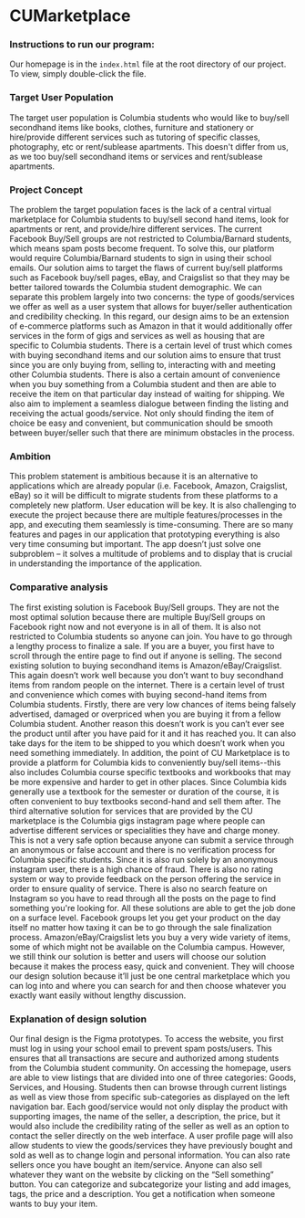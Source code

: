 # CUMarketplace

### Instructions to run our program:
Our homepage is in the `index.html` file at the root directory of our project. To view, simply double-click the file.

### Target User Population 
The target user population is Columbia students who would like to buy/sell secondhand items like books, clothes, furniture and stationery or hire/provide different services such as tutoring of specific classes, photography, etc or rent/sublease apartments. This doesn't differ from us, as we too buy/sell secondhand items or services and rent/sublease apartments.

### Project Concept
The problem the target population faces is the lack of a central virtual marketplace for Columbia students to buy/sell second hand items, look for apartments or rent, and provide/hire different services. The current Facebook Buy/Sell groups are not restricted to Columbia/Barnard students, which means spam posts become frequent. To solve this, our platform would require Columbia/Barnard students to sign in using their school emails. Our solution aims to target the flaws of current buy/sell platforms such as Facebook buy/sell pages, eBay, and Craigslist so that they may be better tailored towards the Columbia student demographic. We can separate this problem largely into two concerns: the type of goods/services we offer as well as a user system that allows for buyer/seller authentication and credibility checking. In this regard, our design aims to be an extension of e-commerce platforms such as Amazon in that it would additionally offer services in the form of gigs and services as well as housing that are specific to Columbia students. There is a certain level of trust which comes with buying secondhand items and our solution aims to ensure that trust since you are only buying from, selling to, interacting with and meeting other Columbia students. There is also a certain amount of convenience when you buy something from a Columbia student and then are able to receive the item on that particular day instead of waiting for shipping. We also aim to implement a seamless dialogue between finding the listing and receiving the actual goods/service. Not only should finding the item of choice be easy and convenient, but communication should be smooth between buyer/seller such that there are minimum obstacles in the process. 

### Ambition
This problem statement is ambitious because it is an alternative to applications which are already popular (i.e. Facebook, Amazon, Craigslist, eBay) so it will be difficult to migrate students from these platforms to a completely new platform. User education will be key. It is also challenging to execute the project because there are multiple features/processes in the app, and executing them seamlessly is time-consuming. There are so many features and pages in our application that prototyping everything is also very time consuming but important. The app doesn’t just solve one subproblem – it solves a multitude of problems and to display that is crucial in understanding the importance of the application.

### Comparative analysis
The first existing solution is Facebook Buy/Sell groups. They are not the most optimal solution because there are multiple Buy/Sell groups on Facebook right now and not everyone is in all of them. It is also not restricted to Columbia students so anyone can join. You have to go through a lengthy process to finalize a sale. If you are a buyer, you first have to scroll through the entire page to find out if anyone is selling. The second existing solution to buying secondhand items is Amazon/eBay/Craigslist. This again doesn’t work well because you don’t want to buy secondhand items from random people on the internet. There is a certain level of trust and convenience which comes with buying second-hand items from Columbia students. Firstly, there are very low chances of items being falsely advertised, damaged or overpriced when you are buying it from a fellow Columbia student. Another reason this doesn’t work is you can’t ever see the product until after you have paid for it and it has reached you. It can also take days for the item to be shipped to you which doesn’t work when you need something immediately. In addition, the point of CU Marketplace is to provide a platform for Columbia kids to conveniently buy/sell items--this also includes Columbia course specific textbooks and workbooks that may be more expensive and harder to get in other places. Since Columbia kids generally use a textbook for the semester or duration of the course, it is often convenient to buy textbooks second-hand and sell them after. The third alternative solution for services that are provided by the CU marketplace is the Columbia gigs instagram page where people can advertise different services or specialities they have and charge money. This is not a very safe option because anyone can submit a service through an anonymous or false account and there is no verification process for Columbia specific students. Since it is also run solely by an anonymous instagram user, there is a high chance of fraud. There is also no rating system or way to provide feedback on the person offering the service in order to ensure quality of service. There is also no search feature on Instagram so you have to read through all the posts on the page to find something you're looking for. All these solutions are able to get the job done on a surface level. Facebook groups let you get your product on the day itself no matter how taxing it can be to go through the sale finalization process. Amazon/eBay/Craigslist lets you buy a very wide variety of items, some of which might not be available on the Columbia campus. However, we still think our solution is better and users will choose our solution because it makes the process easy, quick and convenient. They will choose our design solution because it’ll just be one central marketplace which you can log into and where you can search for and then choose whatever you exactly want easily without lengthy discussion. 

### Explanation of design solution
Our final design is the Figma prototypes. To access the website, you first must log in using your school email to prevent spam posts/users. This ensures that all transactions are secure and authorized among students from the Columbia student community. On accessing the homepage, users are able to view listings that are divided into one of three categories: Goods, Services, and Housing. Students then can browse through current listings as well as view those from specific sub-categories as displayed on the left navigation bar. Each good/service would not only display the product with supporting images, the name of the seller, a description, the price, but it would also include the credibility rating of the seller as well as an option to contact the seller directly on the web interface. A user profile page will also allow students to view the goods/services they have previously bought and sold as well as to change login and personal information. You can also rate sellers once you have bought an item/service. Anyone can also sell whatever they want on the website by clicking on the “Sell something” button. You can categorize and subcategorize your listing and add images, tags, the price and a description. You get a notification when someone wants to buy your item. 


